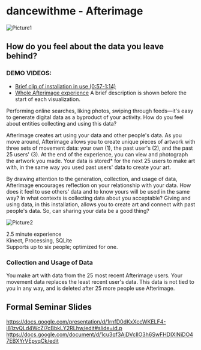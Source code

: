 # dancewithme - Afterimage
![Picture1](https://github.com/MisterEddie/dancewithme/blob/master/Tests_and_ProofofConcept/backgroundpic1.jpg)
## How do you feel about the data you leave behind?
### DEMO VIDEOS:
* [Brief clip of installation in use (0:57-1:14)](https://www.youtube.com/watch?v=QrNnfHPdiMI&feature=youtu.be&t=57)
* [Whole Afterimage experience](https://drive.google.com/file/d/1kTNCnpytaNNAxGFiNDr8jrrjFcYTzU03/edit) A brief description is shown before the start of each visualization.

Performing online searches, liking photos, swiping through feeds—it's easy to generate digital data as a byproduct of your activity. How do you feel about entities collecting and using this data?

Afterimage creates art using your data and other people's data. As you move around, Afterimage allows you to create unique pieces of artwork with three sets of movement data: your own (1), the past user's (2), and the past 25 users' (3). At the end of the experience, you can view and photograph the artwork you made. Your data is stored* for the next 25 users to make art with, in the same way you used past users' data to create your art.

By drawing attention to the generation, collection, and usage of data, Afterimage encourages reflection on your relationship with your data. How does it feel to use others' data and to know yours will be used in the same way? In what contexts is collecting data about you acceptable? Giving and using data, in this installation, allows you to create art and connect with past people's data. So, can sharing your data be a good thing?

![Picture2](https://github.com/MisterEddie/dancewithme/blob/master/Tests_and_ProofofConcept/afterimage.png)

2.5 minute experience <br/>
Kinect, Processing, SQLite  <br/>
Supports up to six people; optimized for one.

### Collection and Usage of Data
You make art with data from the 25 most recent Afterimage users. Your movement data replaces the least recent user's data. This data is not tied to you in any way, and is deleted after 25 more people use Afterimage.


## Formal Seminar Slides
https://docs.google.com/presentation/d/1rnfD0dKxXccWKELF4-i81zvQLd4WcZi7cBbkLY2RLhw/edit#slide=id.p
https://docs.google.com/document/d/1cu3qf3AjDVcIlO3h6SwFHDIXlNiDO47EBXYrVEpyqCk/edit



